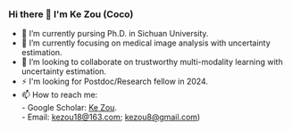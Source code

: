 ### Hi there 👋 I'm Ke Zou (Coco)

- 🔭 I’m currently pursing Ph.D. in Sichuan University.
- 🌱 I’m currently focusing on medical image analysis with uncertainty estimation.
- 👯 I’m looking to collaborate on trustworthy multi-modality learning with uncertainty estimation.
- ⚡ I'm looking for Postdoc/Research fellow in 2024.
- 📫 How to reach me:  
      - Google Scholar: [Ke Zou](https://scholar.google.com/citations?user=fRvi7zkAAAAJ&hl=zh-CN).\
      - Email: kezou18@163.com; kezou8@gmail.com)  
  
<!--
**Cocofeat/Cocofeat** is a ✨ _special_ ✨ repository because its `README.md` (this file) appears on your GitHub profile.
-->
